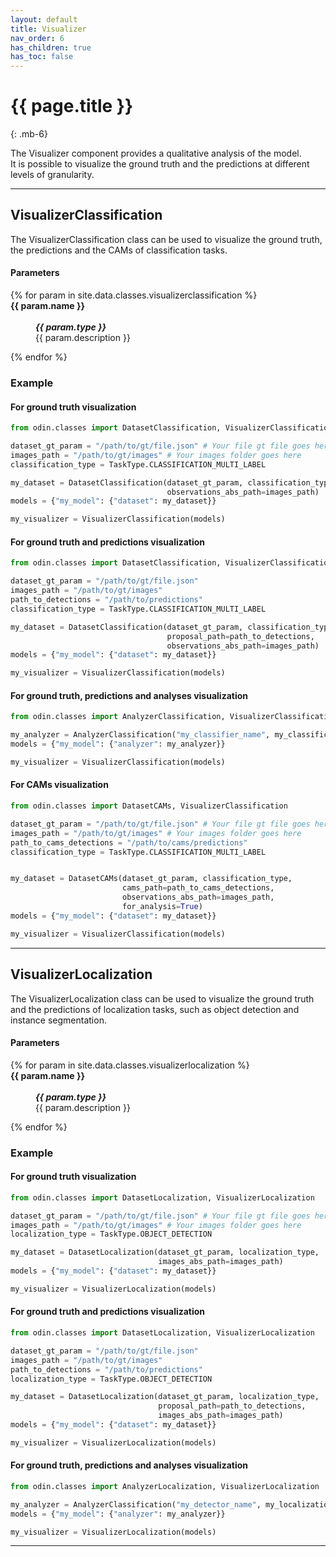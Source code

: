 ```yaml
---
layout: default
title: Visualizer
nav_order: 6
has_children: true
has_toc: false
---
```


# {{ page.title }}
{: .mb-6}

The Visualizer component provides a qualitative analysis of the model.
<br>
It is possible to visualize the ground truth and the predictions at different levels of granularity.

<hr>

## VisualizerClassification

The VisualizerClassification class can be used to visualize the ground truth, the predictions  and the CAMs of classification tasks.

#### Parameters
<dl>
  {% for param in site.data.classes.visualizerclassification %}

  <dt><strong>{{ param.name }}</strong></dt>
  <dd><br><b><i>{{ param.type }}</i></b></dd><dd>{{ param.description }}</dd>

  {% endfor %}
</dl>

### Example

#### For ground truth visualization
```py
from odin.classes import DatasetClassification, VisualizerClassification

dataset_gt_param = "/path/to/gt/file.json" # Your file gt file goes here
images_path = "/path/to/gt/images" # Your images folder goes here
classification_type = TaskType.CLASSIFICATION_MULTI_LABEL

my_dataset = DatasetClassification(dataset_gt_param, classification_type,
                                   observations_abs_path=images_path)
models = {"my_model": {"dataset": my_dataset}}

my_visualizer = VisualizerClassification(models)
```

#### For ground truth and predictions visualization
```py
from odin.classes import DatasetClassification, VisualizerClassification

dataset_gt_param = "/path/to/gt/file.json"
images_path = "/path/to/gt/images"
path_to_detections = "/path/to/predictions"
classification_type = TaskType.CLASSIFICATION_MULTI_LABEL

my_dataset = DatasetClassification(dataset_gt_param, classification_type,
                                   proposal_path=path_to_detections,
                                   observations_abs_path=images_path)
models = {"my_model": {"dataset": my_dataset}}

my_visualizer = VisualizerClassification(models)
```

#### For ground truth, predictions and analyses visualization
```py
from odin.classes import AnalyzerClassification, VisualizerClassification

my_analyzer = AnalyzerClassification("my_classifier_name", my_classification_dataset)
models = {"my_model": {"analyzer": my_analyzer}}

my_visualizer = VisualizerClassification(models)
```

#### For CAMs visualization
```py
from odin.classes import DatasetCAMs, VisualizerClassification

dataset_gt_param = "/path/to/gt/file.json" # Your file gt file goes here
images_path = "/path/to/gt/images" # Your images folder goes here
path_to_cams_detections = "/path/to/cams/predictions"
classification_type = TaskType.CLASSIFICATION_MULTI_LABEL


my_dataset = DatasetCAMs(dataset_gt_param, classification_type,
                         cams_path=path_to_cams_detections,
                         observations_abs_path=images_path,
                         for_analysis=True)
models = {"my_model": {"dataset": my_dataset}}

my_visualizer = VisualizerClassification(models)
```

<hr>

## VisualizerLocalization

The VisualizerLocalization class can be used to visualize the ground truth and the predictions of localization tasks, such as object detection and instance segmentation.

#### Parameters
<dl>
  {% for param in site.data.classes.visualizerlocalization %}
  <dt><strong>{{ param.name }}</strong></dt>
  <dd><br><b><i>{{ param.type }}</i></b></dd><dd>{{ param.description }}</dd>

  {% endfor %}
</dl>

### Example
#### For ground truth visualization
```py
from odin.classes import DatasetLocalization, VisualizerLocalization

dataset_gt_param = "/path/to/gt/file.json" # Your file gt file goes here
images_path = "/path/to/gt/images" # Your images folder goes here
localization_type = TaskType.OBJECT_DETECTION

my_dataset = DatasetLocalization(dataset_gt_param, localization_type,
                                 images_abs_path=images_path)
models = {"my_model": {"dataset": my_dataset}}

my_visualizer = VisualizerLocalization(models)
```

#### For ground truth and predictions visualization
```py
from odin.classes import DatasetLocalization, VisualizerLocalization

dataset_gt_param = "/path/to/gt/file.json"
images_path = "/path/to/gt/images"
path_to_detections = "/path/to/predictions"
localization_type = TaskType.OBJECT_DETECTION

my_dataset = DatasetLocalization(dataset_gt_param, localization_type,
                                 proposal_path=path_to_detections,
                                 images_abs_path=images_path)
models = {"my_model": {"dataset": my_dataset}}

my_visualizer = VisualizerLocalization(models)
```

#### For ground truth, predictions and analyses visualization
```py
from odin.classes import AnalyzerLocalization, VisualizerLocalization

my_analyzer = AnalyzerClassification("my_detector_name", my_localization_dataset)
models = {"my_model": {"analyzer": my_analyzer}}

my_visualizer = VisualizerLocalization(models)
```

<hr>
